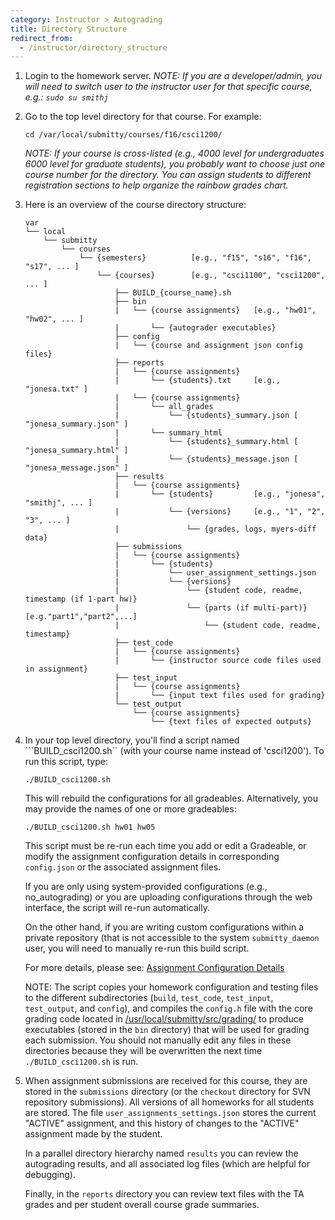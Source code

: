 ```yaml
---
category: Instructor > Autograding
title: Directory Structure
redirect_from:
  - /instructor/directory_structure
---
```


1. Login to the homework server.  _NOTE: If you are a developer/admin,
   you will need to switch user to the instructor user for that
   specific course, e.g.: `sudo su smithj`_


2. Go to the top level directory for that course.  For example:

   ``` 
   cd /var/local/submitty/courses/f16/csci1200/ 
   ```

   _NOTE: If your course is cross-listed (e.g., 4000 level for
   undergraduates 6000 level for graduate students), you probably want
   to choose just one course number for the directory.  You can assign
   students to different registration sections to help organize the
   rainbow grades chart._


3.  Here is an overview of the course directory structure:

  
     ```
     var
     └── local
         └── submitty
             └── courses
                 └── {semesters}          [e.g., "f15", "s16", "f16", "s17", ... ]
                     └── {courses}        [e.g., "csci1100", "csci1200", ... ]
                         ├── BUILD_{course_name}.sh
                         ├── bin
                         |   └── {course assignments}   [e.g., "hw01", "hw02", ... ]
                         |       └── {autograder executables}
                         ├── config
                         |   └── {course and assignment json config files}
                         ├── reports
                         |   └── {course assignments}
                         |       └── {students}.txt     [e.g., "jonesa.txt" ]
                         |   └── {course assignments}
                         |       └── all_grades  
                         |           └── {students}_summary.json [ "jonesa_summary.json" ]
                         |       └── summary_html
                         |           └── {students}_summary.html [ "jonesa_summary.html" ]
                         |           └── {students}_message.json [ "jonesa_message.json" ]
                         ├── results
                         |   └── {course assignments}
                         |       └── {students}         [e.g., "jonesa", "smithj", ... ]
                         |           └── {versions}     [e.g., "1", "2", "3", ... ]
                         |               └── {grades, logs, myers-diff data}
                         ├── submissions
                         |   └── {course assignments}
                         |       └── {students}
                         |           └── user_assignment_settings.json
                         |           └── {versions}
                         |               └── {student code, readme, timestamp (if 1-part hw)}
                         |               └── {parts (if multi-part)}[e.g."part1","part2",...]
                         |                   └── {student code, readme, timestamp}
                         ├── test_code
                         |   └── {course assignments}
                         |       └── {instructor source code files used in assignment}
                         ├── test_input
                         |   └── {course assignments}
                         |       └── {input text files used for grading}
                         └── test_output
                             └── {course assignments}
                                 └── {text files of expected outputs}
     ```
   

4. In your top level directory, you'll find a script named
   ```BUILD_csci1200.sh`` (with your course name instead of
   'csci1200').  To run this script, type:

   ```
   ./BUILD_csci1200.sh 
   ```

   This will rebuild the configurations for all gradeables.
   Alternatively, you may provide the names of one or more gradeables:

   ```
   ./BUILD_csci1200.sh hw01 hw05
   ```

   This script must be re-run each time you add or edit a
   Gradeable, or modify the assignment configuration details in
   corresponding ``config.json`` or the associated assignment files.

   If you are only using system-provided configurations (e.g.,
   no_autograding) or you are uploading configurations through the web
   interface, the script will re-run automatically.

   On the other hand, if you are writing custom configurations within
   a private repository (that is not accessible to the system
   ```submitty_daemon``` user, you will need to manually re-run this build
   script.

   For more details, please see: 
   [Assignment Configuration Details](/instructor/autograding/structure)

   NOTE: The script copies your homework configuration and testing
   files to the different subdirectories (```build```,
   ```test_code```, ```test_input```, ```test_output```, and
   ```config```), and compiles the ```config.h``` file with the core
   grading code located in
   [/usr/local/submitty/src/grading/](https://github.com/Submitty/Submitty/tree/master/grading)
   to produce executables (stored in the ```bin``` directory) that will
   be used for grading each submission.  You should not manually edit
   any files in these directories because they will be overwritten the
   next time ```./BUILD_csci1200.sh``` is run.

5. When assignment submissions are received for this course, they are
   stored in the ``submissions`` directory (or the ``checkout``
   directory for SVN repository submissions).  All versions of all
   homeworks for all students are stored.  The file
   ``user_assignments_settings.json`` stores the current "ACTIVE"
   assignment, and this history of changes to the "ACTIVE" assignment
   made by the student.

   In a parallel directory hierarchy named ``results`` you can review
   the autograding results, and all associated log files (which are
   helpful for debugging).

   Finally, in the ``reports`` directory you can review text files with
   the TA grades and per student overall course grade summaries.